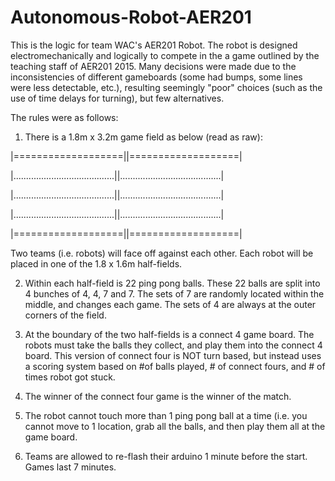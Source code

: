 # Autonomous-Robot-AER201

This is the logic for team WAC's AER201 Robot. The robot is designed electromechanically and logically to compete in the a game outlined by the teaching staff of AER201 2015. Many decisions were made due to the inconsistencies of different gameboards (some had bumps, some lines were less detectable, etc.), resulting seemingly "poor" choices (such as the use of time delays for turning), but few alternatives. 

The rules were as follows:

1) There is a 1.8m x 3.2m game field as below (read as raw):

|===================||===================|

|........................................||........................................|

|........................................||........................................| 

|........................................||........................................|

|===================||===================|

Two teams (i.e. robots) will face off against each other. Each robot will be placed in one of the 1.8 x 1.6m half-fields.

2) Within each half-field is 22 ping pong balls. These 22 balls are split into 4 bunches of 4, 4, 7 and 7. The sets of 7 are randomly located within the middle, and changes each game. The sets of 4 are always at the outer corners of the field.

3) At the boundary of the two half-fields is a connect 4 game board. The robots must take the balls they collect, and play them into the connect 4 board. This version of connect four is NOT turn based, but instead uses a scoring system based on #of balls played, # of connect fours, and # of times robot got stuck.

4) The winner of the connect four game is the winner of the match. 

5) The robot cannot touch more than 1 ping pong ball at a time (i.e. you cannot move to 1 location, grab all the balls, and then play them all at the game board.

6) Teams are allowed to re-flash their arduino 1 minute before the start. Games last 7 minutes.

